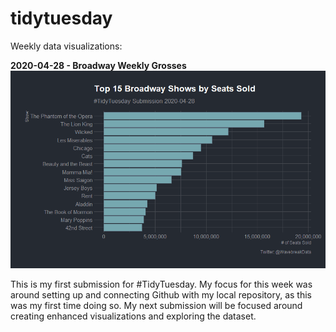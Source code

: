 # tidytuesday
Weekly data visualizations:

**2020-04-28 - Broadway Weekly Grosses**
![Top 15 Boradway Shows by Seats Sold](/2020-04-28/plot_broadway.png)

This is my first submission for #TidyTuesday. My focus for this week was around setting up and connecting Github with my local repository, as this was my first time doing so. My next submission will be focused around creating enhanced visualizations and exploring the dataset.
